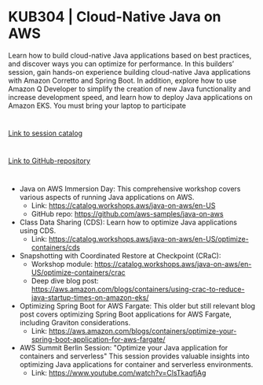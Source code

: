 # KUB304 | Cloud-Native Java on AWS
Learn how to build cloud-native Java applications based on best practices, and discover ways you can optimize for performance. In this builders’ session, gain hands-on experience building cloud-native Java applications with Amazon Corretto and Spring Boot. In addition, explore how to use Amazon Q Developer to simplify the creation of new Java functionality and increase development speed, and learn how to deploy Java applications on Amazon EKS. You must bring your laptop to participate
#
[Link to session catalog](https://registration.awsevents.com/flow/awsevents/reinvent24/sessioncatalog/page/page?search=kub304)
#
[Link to GitHub-repository](https://github.com/aws-samples/java-on-aws)
#
* Java on AWS Immersion Day:
   This comprehensive workshop covers various aspects of running Java applications on AWS.
   * Link: https://catalog.workshops.aws/java-on-aws/en-US
   * GitHub repo: https://github.com/aws-samples/java-on-aws
* Class Data Sharing (CDS):
   Learn how to optimize Java applications using CDS.
   * Link: https://catalog.workshops.aws/java-on-aws/en-US/optimize-containers/cds
* Snapshotting with Coordinated Restore at Checkpoint (CRaC):
    * Workshop module: https://catalog.workshops.aws/java-on-aws/en-US/optimize-containers/crac
    * Deep dive blog post: https://aws.amazon.com/blogs/containers/using-crac-to-reduce-java-startup-times-on-amazon-eks/
* Optimizing Spring Boot for AWS Fargate:
   This older but still relevant blog post covers optimizing Spring Boot applications for AWS Fargate, including Graviton considerations.
   * Link: https://aws.amazon.com/blogs/containers/optimize-your-spring-boot-application-for-aws-fargate/
* AWS Summit Berlin Session:
   "Optimize your Java application for containers and serverless"
   This session provides valuable insights into optimizing Java applications for container and serverless environments.
   * Link: https://www.youtube.com/watch?v=ClsTkaqfjAg
